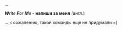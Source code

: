 ...  

***W****rite* ***F****or* ***M****e* - **напиши за меня** (англ.)  

... к сожалению, такой команды еще не придумали =)